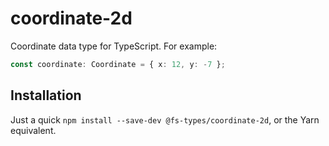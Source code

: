 # coordinate-2d

Coordinate data type for TypeScript. For example:

```typescript
const coordinate: Coordinate = { x: 12, y: -7 };
```

## Installation

Just a quick `npm install --save-dev @fs-types/coordinate-2d`, or the Yarn
equivalent.
